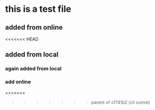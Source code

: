 # this is a test file

## added from online
<<<<<<< HEAD


## added from local

### again added from local

### add online
=======
>>>>>>> parent of cf741b2 (cli comm)
